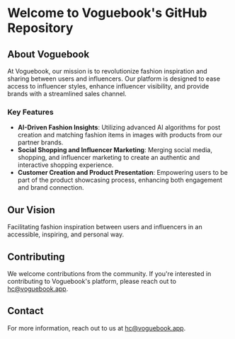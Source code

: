 
# Welcome to Voguebook's GitHub Repository

## About Voguebook
At Voguebook, our mission is to revolutionize fashion inspiration and sharing between users and influencers. Our platform is designed to ease access to influencer styles, enhance influencer visibility, and provide brands with a streamlined sales channel.

### Key Features
- **AI-Driven Fashion Insights**: Utilizing advanced AI algorithms for post creation and matching fashion items in images with products from our partner brands.
- **Social Shopping and Influencer Marketing**: Merging social media, shopping, and influencer marketing to create an authentic and interactive shopping experience.
- **Customer Creation and Product Presentation**: Empowering users to be part of the product showcasing process, enhancing both engagement and brand connection.

## Our Vision
Facilitating fashion inspiration between users and influencers in an accessible, inspiring, and personal way.

## Contributing
We welcome contributions from the community. If you're interested in contributing to Voguebook's platform, please reach out to [hc@voguebook.app](mailto:hc@voguebook.app).

## Contact
For more information, reach out to us at [hc@voguebook.app](mailto:hc@voguebook.app).

